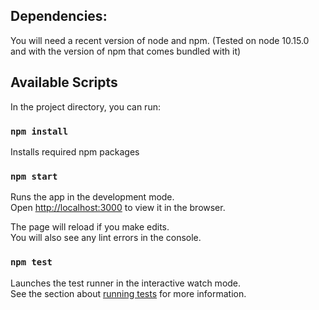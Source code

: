 ## Dependencies:

You will need a recent version of node and npm. (Tested on node 10.15.0 and with the version of npm that comes bundled with it)

## Available Scripts

In the project directory, you can run:

### `npm install`
Installs required npm packages

### `npm start`

Runs the app in the development mode.<br>
Open [http://localhost:3000](http://localhost:3000) to view it in the browser.

The page will reload if you make edits.<br>
You will also see any lint errors in the console.

### `npm test`

Launches the test runner in the interactive watch mode.<br>
See the section about [running tests](https://facebook.github.io/create-react-app/docs/running-tests) for more information.
